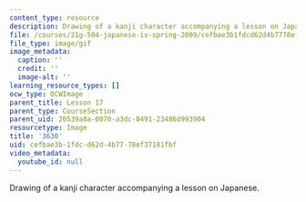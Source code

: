 ```yaml
---
content_type: resource
description: Drawing of a kanji character accompanying a lesson on Japanese.
file: /courses/21g-504-japanese-iv-spring-2009/cefbae3b1fdcd62d4b7778ef37181fbf_3630.gif
file_type: image/gif
image_metadata:
  caption: ''
  credit: ''
  image-alt: ''
learning_resource_types: []
ocw_type: OCWImage
parent_title: Lesson 17
parent_type: CourseSection
parent_uid: 20539a8a-0070-a3dc-0491-23486d993904
resourcetype: Image
title: '3630'
uid: cefbae3b-1fdc-d62d-4b77-78ef37181fbf
video_metadata:
  youtube_id: null
---
```

Drawing of a kanji character accompanying a lesson on Japanese.